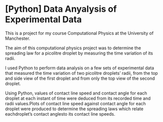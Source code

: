 # [Python] Data Anyalysis of Experimental Data

This is a project for my course Computational Physics at the University of Manchester.

The aim of this computational physics project was to determine the spreading law for a picolitre droplet by measuring the time variation
of its radii.

I used Python to perform data analysis on a few sets of experimental data that measured the time variation of two picolitre droplets’ radii, 
from the top and side view of the first droplet and from only the top view of the second droplet.

Using Python, values of contact line speed and contact angle for each droplet at each instant of time were deduced from its recorded time 
and radii values.Plots of contact line speed against contact angle for each droplet were produced to determine the spreading laws which 
relate eachdroplet’s contact anglesto its contact line speeds.
